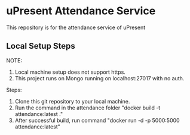 # uPresent Attendance Service

This repository is for the attendance service of uPresent

## Local Setup Steps

NOTE: 
1. Local machine setup does not support https.
2. This project runs on Mongo running on localhost:27017 with no auth.

Steps:
1. Clone this git repository to your local machine.
2. Run the command in the attendance folder "docker build -t attendance:latest ."
3. After successful build, run command "docker run -d -p 5000:5000 attendance:latest"